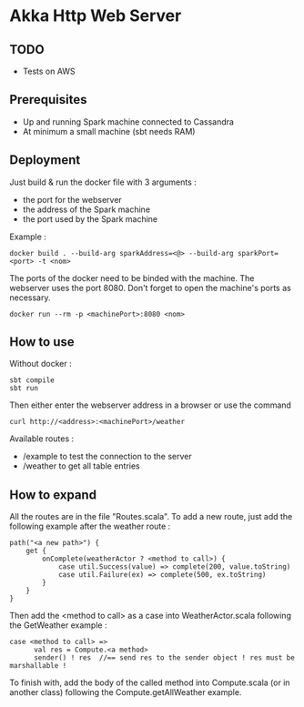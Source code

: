 # Akka Http Web Server

## TODO

* Tests on AWS

## Prerequisites

* Up and running Spark machine connected to Cassandra
* At minimum a small machine (sbt needs RAM)

## Deployment

Just build & run the docker file with 3 arguments : 
* the port for the webserver
* the address of the Spark machine
* the port used by the Spark machine

Example :
```
docker build . --build-arg sparkAddress=<@> --build-arg sparkPort=<port> -t <nom>
```
The ports of the docker need to be binded with the machine. The webserver uses the port 8080.
Don't forget to open the machine's ports as necessary.

```
docker run --rm -p <machinePort>:8080 <nom>
```

## How to use
Without docker :
```
sbt compile
sbt run
```
Then either enter the webserver address in a browser or use the command 
```
curl http://<address>:<machinePort>/weather
```
Available routes :
* /example to test the connection to the server
* /weather to get all table entries

## How to expand
All the routes are in the file "Routes.scala". To add a new route, just add the following example after the weather route :
```
path("<a new path>") {
    get {
        onComplete(weatherActor ? <method to call>) {
        	case util.Success(value) => complete(200, value.toString)
        	case util.Failure(ex) => complete(500, ex.toString)
    	}
    }
}
```
Then add the \<method to call\> as a case into WeatherActor.scala following the GetWeather example :
```
case <method to call> =>
      val res = Compute.<a method>
      sender() ! res  //== send res to the sender object ! res must be marshallable !
```
To finish with, add the body of the called method into Compute.scala (or in another class) following the Compute.getAllWeather example.